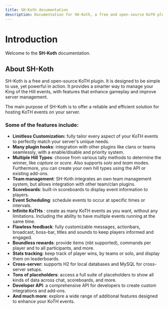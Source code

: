 ```yaml
---
title: SH-Koth documentation
description: Documentation for SH-Koth, a free and open-source KoTH plugin.
---
```

# Introduction
Welcome to the **SH-Koth** documentation.

## About SH-Koth
SH-Koth is a free and open-source KoTH plugin. It is designed to be simple to use,
yet powerful in action. It provides a smarter way to manage your King of the Hill events,
with features that enhance gameplay and improve server management.

The main purpose of SH-Koth is to offer a reliable and efficient solution for hosting KoTH events on your server.

### Some of the features include:
- **Limitless Customization:** fully tailor every aspect of your KoTH events to perfectly match your server's unique needs.
- **Many plugin hooks**: integration with other plugins like clans or teams seamlessly, with a enable/disable and priority system.
- **Multiple Hill Types**: choose from various tally methods to determine the winner, like _capture_ or _score_. Also supports
    _solo_ and _team_ modes. Furthermore, you can create your own hill types using the API or existing add-ons.
- **Team management**: SH-Koth integrates an own team management system, but allows integration with other team/clan plugins.
- **Scoreboards**: built-in scoreboards to display event information to players.
- **Event Scheduling**: schedule events to occur at specific times or intervals.
- **Infinite KoTHs** : create as many KoTH events as you want, without any limitations. Including the ability to have multiple
    events running at the same time.
- **Flawless feedback**: fully customizable messages, actionbars, broadcast, boss-bar, titles and sounds to keep players informed and engaged.
- **Boundless rewards**: provide items (nbt supported), commands per player and to all participants, and more.
- **Stats tracking**: keep track of player wins, by teams or solo, and display them on leaderboards.
- **Cross-server:** supports H2 for local databases and MySQL for cross-server setups.
- **Tons of placeholders**: access a full suite of placeholders to show all kinds of data across chat, scoreboards, and more.
- **Developer API**: a comprehensive API for developers to create custom integrations and add-ons.
- **And much more**: explore a wide range of additional features designed to enhance your KoTH events.